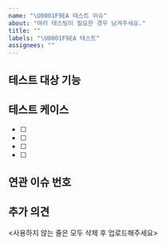 ```yaml
---
name: "\U0001F9EA 테스트 이슈"
about: "여러 테스팅이 필요한 경우 남겨주세요."
title: ""
labels: "\U0001F9EA 테스트"
assignees: ""
---
```


## 테스트 대상 기능

## 테스트 케이스

- [ ]
- [ ]
- [ ]
- [ ]

## 연관 이슈 번호

## 추가 의견

<사용하지 않는 줄은 모두 삭제 후 업로드해주세요>
